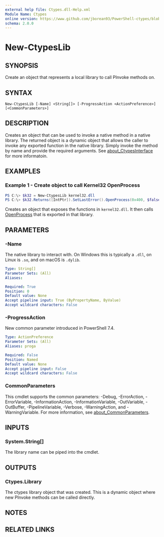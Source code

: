 ```yaml
---
external help file: Ctypes.dll-Help.xml
Module Name: Ctypes
online version: https://www.github.com/jborean93/PowerShell-ctypes/blob/main/docs/en-US/New-CtypesLib.md
schema: 2.0.0
---
```


# New-CtypesLib

## SYNOPSIS
Create an object that represents a local library to call PInvoke methods on.

## SYNTAX

```
New-CtypesLib [-Name] <String[]> [-ProgressAction <ActionPreference>] [<CommonParameters>]
```

## DESCRIPTION
Creates an object that can be used to invoke a native method in a native library.
The returned object is a dynamic object that allows the caller to invoke any exported function in the native library.
Simply invoke the method by name and provide the required arguments.
See [about_CtypesInterface](./about_CtypesInterface.md) for more informatoin.

## EXAMPLES

### Example 1 - Create object to call Kernel32 OpenProcess
```powershell
PS C:\> $k32 = New-CtypesLib kernel32.dll
PS C:\> $k32.Returns([IntPtr]).SetLastError().OpenProcess(0x400, $false, $processId)
```

Creates an object that exposes the functions in `kernel32.dll`.
It then calls [OpenProcess](https://learn.microsoft.com/en-us/windows/win32/api/processthreadsapi/nf-processthreadsapi-openprocess) that is exported in that library.

## PARAMETERS

### -Name
The native library to interact with.
On Windows this is typically a `.dll`, on Linux is `.so`, and on macOS is `.dylib`.

```yaml
Type: String[]
Parameter Sets: (All)
Aliases:

Required: True
Position: 0
Default value: None
Accept pipeline input: True (ByPropertyName, ByValue)
Accept wildcard characters: False
```

### -ProgressAction
New common parameter introduced in PowerShell 7.4.

```yaml
Type: ActionPreference
Parameter Sets: (All)
Aliases: proga

Required: False
Position: Named
Default value: None
Accept pipeline input: False
Accept wildcard characters: False
```

### CommonParameters
This cmdlet supports the common parameters: -Debug, -ErrorAction, -ErrorVariable, -InformationAction, -InformationVariable, -OutVariable, -OutBuffer, -PipelineVariable, -Verbose, -WarningAction, and -WarningVariable. For more information, see [about_CommonParameters](http://go.microsoft.com/fwlink/?LinkID=113216).

## INPUTS

### System.String[]
The library name can be piped into the cmdlet.

## OUTPUTS

### Ctypes.Library
The ctypes library object that was created. This is a dynamic object where new PInvoke methods can be called directly.

## NOTES

## RELATED LINKS
